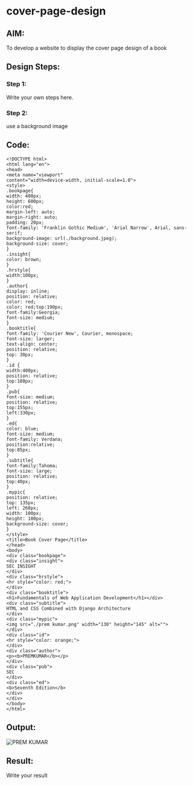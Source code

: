 # cover-page-design
## AIM:
To develop a website to display the cover page design of a book

## Design Steps:

### Step 1:
Write your own steps here.
### Step 2:
use a background image 

## Code:
```
<!DOCTYPE html>
<html lang="en">
<head>
<meta name="viewport"
content="width=device-width, initial-scale=1.0">
<style>
.bookpage{
width: 400px;
height: 600px;
color:red;
margin-left: auto;
margin-right: auto;
padding: 20px;
font-family: 'Franklin Gothic Medium', 'Arial Narrow', Arial, sans-serif;
background-image: url(./background.jpeg);
background-size: cover;
}
.insight{
color: brown;
}
.hrstyle{
width:100px;
}
.author{
display: inline;
position: relative;
color: red;
color: red;top:190px;
font-family:Georgia;
font-size: medium;
}
.booktitle{
font-family: 'Courier New', Courier, monospace;
font-size: larger;
text-align: center;
position: relative;
top: 30px;
}
.id {
width:400px;
position: relative;
top:180px;
}
.pub{
font-size: medium;
position: relative;
top:155px;
left:330px;
}
.ed{
color: blue;
font-size: medium;
font-family: Verdana;
position:relative;
top:85px;
}
.subtitle{
font-family:Tahoma;
font-size: large;
position: relative;
top:40px;
}
.mypic{
position: relative;
top: 135px;
left: 260px;
width: 100px;
height: 100px;
background-size: cover;
}
</style>
<title>Book Cover Page</title>
</head>
<body>
<div class="bookpage">
<div class="insight">
SEC INSIGHT
</div>
<div class="hrstyle">
<hr style="color: red;">
</div>
<div class="booktitle">
<h1>Fundamentals of Web Application Development</h1></div>
<div class="subtitle">
HTML and CSS Combined with Django Architecture
</div>
<div class="mypic">
<img src="./prem kumar.png" width="130" height="145" alt="">
</div>
<div class="id">
<hr style="color: orange;">
</div>
<div class="author">
<p><b>PREMKUMAR</b></p>
</div>
<div class="pub">
SEC
</div>
<div class="ed">
<b>Seventh Edition</b>
</div>
</div>
</body>
</html>
```
## Output:
![PREM KUMAR](https://github.com/premsuryas/cover-page-design/assets/147473858/aad548b1-0df3-49de-8daf-64fcee2b3e08)



## Result:
Write your result
